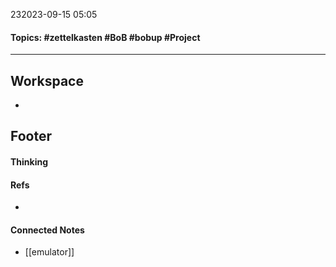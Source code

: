 232023-09-15 05:05
#### Topics: #zettelkasten #BoB #bobup #Project
---
## Workspace
* 

## Footer
#### Thinking
> 

#### Refs
* 

#### Connected Notes
- [[emulator]]
